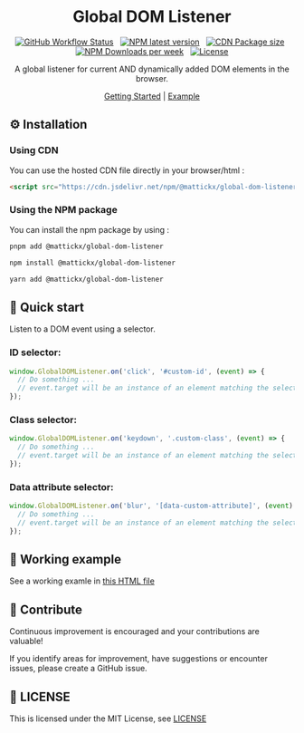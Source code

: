 <h1 align="center">Global DOM Listener</h1>

<p align="center">
  <a href="https://github.com/mattickx/global-dom-listener"><img alt="GitHub Workflow Status" src="https://img.shields.io/github/actions/workflow/status/mattickx/global-dom-listener/.github%2Fworkflows%2Fpublish.yaml"></a>
  &nbsp;
  <a href="https://www.npmjs.com/package/@mattickx/global-dom-listener"><img alt="NPM latest version" src="https://img.shields.io/npm/v/@mattickx/global-dom-listener"></a>
  &nbsp;
  <a href="https://cdn.jsdelivr.net/npm/@mattickx/global-dom-listener/dist/index.umd.js"><img alt="CDN Package size" src="https://img.shields.io/badge/CDN-<_2kB-blue"></a>
  &nbsp;
  <a href="https://www.npmjs.com/package/@mattickx/global-dom-listener"><img alt="NPM Downloads per week" src="https://img.shields.io/npm/dw/@mattickx/global-dom-listener"></a>
  &nbsp;
  <a href="https://github.com/mattickx/global-dom-listener/LICENSE.md"><img alt="License" src="https://img.shields.io/github/license/mattickx/global-dom-listener"></a>
</p>

<p align="center">
  A global listener for current AND dynamically added DOM elements in the browser.
</p>

<p align="center">
 <a href="#-quick-start">Getting Started</a> | <a href="./index.html">Example</a>
</p>

## ⚙️ Installation

### Using CDN

You can use the hosted CDN file directly in your browser/html :<br>

<a href="https://cdn.jsdelivr.net/npm/@mattickx/global-dom-listener/dist/index.umd.js"></script>
```html
<script src="https://cdn.jsdelivr.net/npm/@mattickx/global-dom-listener/dist/index.umd.js"></script>
```
</a>

### Using the NPM package
You can install the npm package by using :<br>
```bash
pnpm add @mattickx/global-dom-listener
```
```bash
npm install @mattickx/global-dom-listener
```
```bash
yarn add @mattickx/global-dom-listener
```

## 🔧 Quick start
Listen to a DOM event using a selector.

### ID selector:
```js
window.GlobalDOMListener.on('click', '#custom-id', (event) => {
  // Do something ...
  // event.target will be an instance of an element matching the selector
});
```

### Class selector:
```js
window.GlobalDOMListener.on('keydown', '.custom-class', (event) => {
  // Do something ...
  // event.target will be an instance of an element matching the selector
});
```

### Data attribute selector:
```js
window.GlobalDOMListener.on('blur', '[data-custom-attribute]', (event) => {
  // Do something ...
  // event.target will be an instance of an element matching the selector
});
```


## 🔧 Working example

See a working examle in [this HTML file](./index.html)

## 🤝 Contribute
Continuous improvement is encouraged and your contributions are valuable!

If you identify areas for improvement, have suggestions or encounter issues, please create a GitHub issue.

## 📜 LICENSE

This is licensed under the MIT License, see [LICENSE](./LICENSE.md)
